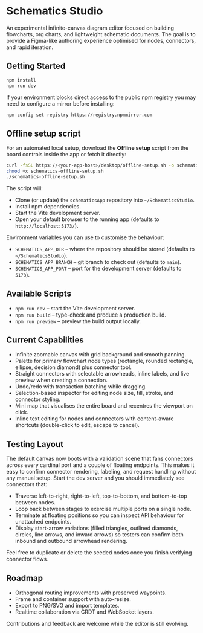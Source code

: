 # Schematics Studio

An experimental infinite-canvas diagram editor focused on building flowcharts, org charts, and lightweight schematic documents. The goal is to provide a Figma-like authoring experience optimised for nodes, connectors, and rapid iteration.

## Getting Started

```bash
npm install
npm run dev
```

If your environment blocks direct access to the public npm registry you may need to configure a mirror before installing:

```bash
npm config set registry https://registry.npmmirror.com
```

## Offline setup script

For an automated local setup, download the **Offline setup** script from the board controls inside the app or fetch it directly:

```bash
curl -fsSL https://<your-app-host>/desktop/offline-setup.sh -o schematics-offline-setup.sh
chmod +x schematics-offline-setup.sh
./schematics-offline-setup.sh
```

The script will:

- Clone (or update) the `schematicsApp` repository into `~/SchematicsStudio`.
- Install npm dependencies.
- Start the Vite development server.
- Open your default browser to the running app (defaults to `http://localhost:5173/`).

Environment variables you can use to customise the behaviour:

- `SCHEMATICS_APP_DIR` – where the repository should be stored (defaults to `~/SchematicsStudio`).
- `SCHEMATICS_APP_BRANCH` – git branch to check out (defaults to `main`).
- `SCHEMATICS_APP_PORT` – port for the development server (defaults to `5173`).

## Available Scripts

- `npm run dev` – start the Vite development server.
- `npm run build` – type-check and produce a production build.
- `npm run preview` – preview the build output locally.

## Current Capabilities

- Infinite zoomable canvas with grid background and smooth panning.
- Palette for primary flowchart node types (rectangle, rounded rectangle, ellipse, decision diamond) plus connector tool.
- Straight connectors with selectable arrowheads, inline labels, and live preview when creating a connection.
- Undo/redo with transaction batching while dragging.
- Selection-based inspector for editing node size, fill, stroke, and connector styling.
- Mini map that visualises the entire board and recentres the viewport on click.
- Inline text editing for nodes and connectors with content-aware shortcuts (double-click to edit, escape to cancel).

## Testing Layout

The default canvas now boots with a validation scene that fans connectors across every cardinal port and a couple of floating endpoints. This makes it easy to confirm connector rendering, labeling, and request handling without any manual setup. Start the dev server and you should immediately see connectors that:

- Traverse left-to-right, right-to-left, top-to-bottom, and bottom-to-top between nodes.
- Loop back between stages to exercise multiple ports on a single node.
- Terminate at floating positions so you can inspect API behaviour for unattached endpoints.
- Display start-arrow variations (filled triangles, outlined diamonds, circles, line arrows, and inward arrows) so testers can confirm both inbound and outbound arrowhead rendering.

Feel free to duplicate or delete the seeded nodes once you finish verifying connector flows.

## Roadmap

- Orthogonal routing improvements with preserved waypoints.
- Frame and container support with auto-resize.
- Export to PNG/SVG and import templates.
- Realtime collaboration via CRDT and WebSocket layers.

Contributions and feedback are welcome while the editor is still evolving.
